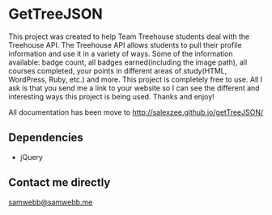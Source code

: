 # GetTreeJSON

This project was created to help Team Treehouse students deal with the Treehouse API. The Treehouse API allows students to pull their profile information and use it in a variety of ways. Some of the information available: badge count, all badges earned(including the image path), all courses completed, your points in different areas of study(HTML, WordPress, Ruby, etc.) and more. This project is completely free to use. All I ask is that you send me a link to your website so I can see the different and interesting ways this project is being used. Thanks and enjoy!

All documentation has been move to http://salexzee.github.io/getTreeJSON/

Dependencies
-----------
* jQuery
 
Contact me directly
-----------
samwebb@samwebb.me

